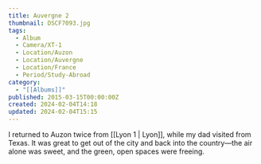 ```yaml
---
title: Auvergne 2
thumbnail: DSCF7093.jpg
tags:
  - Album
  - Camera/XT-1
  - Location/Auzon
  - Location/Auvergne
  - Location/France
  - Period/Study-Abroad
category:
  - "[[Albums]]"
published: 2015-03-15T00:00:00Z
created: 2024-02-04T14:18
updated: 2024-02-04T15:15
---
```

I returned to Auzon twice from [[Lyon 1 | Lyon]], while my dad visited from Texas. It was great to get out of the city and back into the country—the air alone was sweet, and the green, open spaces were freeing.
